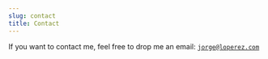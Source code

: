```yaml
---
slug: contact
title: Contact
---
```



If you want to contact me, feel free to drop me an email: [`jorge@loperez.com`](mailto:jorge@loperez.com)